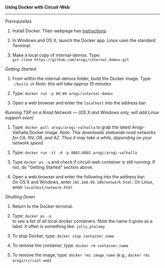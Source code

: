 <b>Using Docker with Circuit-Web</b>  
<hr />

*Prerequisites*  

 1. Install Docker. Their webpage has [instructions](https://docs.docker.com/engine/installation/).

 2. In Windows and OS X, launch the Docker app. Linux uses the standard Terminal.

 3. Make a local copy of internal-demos. Type:  
    `git clone https://github.com/arogi/internal-demos.git`


*Getting Started*

 1. From within the internal-demos folder, build the Docker image. Type: `./build.sh` *Note: this will take approx 15 minutes*  

 2. Type: `docker run -p 80:80 arogi/internal-demos`  

 3. Open a web browser and enter the `localhost` into the address bar:  


*Running TSP on a Road Network — (OS X and Windows only, will add Linux support soon)*  

 1. Type: `docker pull arogi/arogi-valhalla` to grab the latest Arogi-Valhalla Docker image.
    *Note: This downloads statewide road networks for CA, NV, OR, and AZ. Thus it may take a while, depending on your network speed.*

 2. Type: `docker run -it -d -p 8002:8002 arogi/arogi-valhalla`  

 3. Type `docker ps -a` and check if circuit-web container is still running. If not, do "Getting Started" section above.  

 4. Open a web browser and enter the following into the address bar:  
     On OS X and Windows, enter `192.168.99.100/network.html`. On Linux, enter `localhost/network.html` 


*Shutting Down*  

 1. Return to the Docker terminal.

 2. Type: `docker ps -a`  
    to see a list of all local docker containers. Note the name it gives as a label. It often is something like: `jolly_ptolemy`

 3. To stop Docker, type: `docker stop container_name`

 4. To remove the container, type: `docker rm container_name`

 5. To remove the image, type: `docker rmi image_name` (e.g., `docker rmi arogi/circuit-web`)
